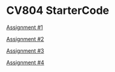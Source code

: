 # CV804 StarterCode

[Assignment #1](https://github.com/Metaverse/CV804-starter-code/blob/main/assign1/README.md)

[Assignment #2](https://github.com/Metaverse/CV804-starter-code/blob/main/assign2/README.md)

[Assignment #3](https://github.com/Metaverse/CV804-starter-code/blob/main/assign3/README.md)

[Assignment #4](https://github.com/Metaverse/CV804-starter-code/blob/main/assign4/README.md)


